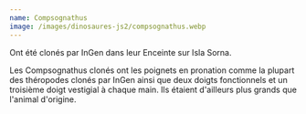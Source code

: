 ```yaml
---
name: Compsognathus
image: /images/dinosaures-js2/compsognathus.webp
---
```

Ont été clonés par InGen dans leur Enceinte sur Isla Sorna.

Les Compsognathus clonés ont les poignets en pronation comme la plupart des théropodes clonés par InGen ainsi que deux doigts fonctionnels et un troisième doigt vestigial à chaque main. Ils étaient d'ailleurs plus grands que l'animal d'origine.